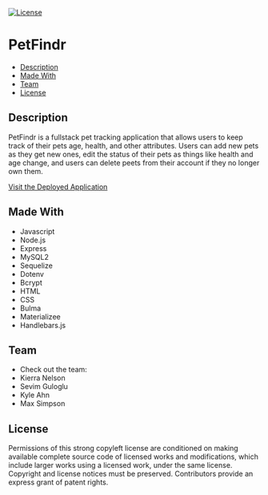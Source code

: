 [![License](https://img.shields.io/badge/License-GPLv3-blue.svg)](https://www.gnu.org/licenses/gpl-3.0.html)

# PetFindr


  * [Description](#description)
  * [Made With](#made-with)
  * [Team](#team)
  * [License](#license)


  ## Description  
PetFindr is a fullstack pet tracking application that allows users to keep track of their pets age, health, and other attributes. Users can add new pets as they get new ones, edit the status of their pets as things like health and age change, and users can delete peets from their account if they no longer own them.  

[Visit the Deployed Application](https://fierce-scrubland-71034.herokuapp.com/) 
      
  
  ## Made With
  * Javascript 
  * Node.js
  * Express
  * MySQL2
  * Sequelize
  * Dotenv
  * Bcrypt
  * HTML
  * CSS
  * Bulma
  * Materializee
  * Handlebars.js

  

  ## Team
  * Check out the team:  
  * Kierra Nelson 
  * Sevim Guloglu
  * Kyle Ahn
  * Max Simpson

## License  
Permissions of this strong copyleft license are conditioned on making available complete source code of licensed works and modifications, which include larger works using a licensed work, under the same license. Copyright and license notices must be preserved. Contributors provide an express grant of patent rights.
